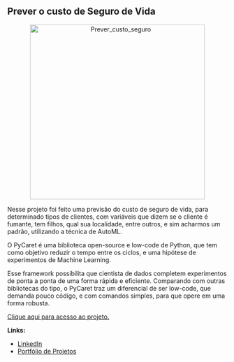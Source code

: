 ## Prever o custo de Seguro de Vida

<p align="center">
  <img src="https://image.freepik.com/vetores-gratis/seguro-medico-seguro-de-vida-parada-cardiaca-parada-cardiaca-elemento-de-design-de-ideia-de-dor-de-cabeca-contrato-de-protecao-a-saude-diagnostico-de-arritmia-ilustracao-vetorial-de-metafora-de-conceito-isolado_335657-1515.jpg" alt="Prever_custo_seguro"height=400px >
</p>

Nesse projeto foi feito uma previsão do custo de seguro de vida, para determinado tipos de clientes, com variáveis que dizem se o cliente é fumante, tem filhos, qual sua localidade, entre outros, e sim acharmos um padrão, utilizando a técnica de AutoML.

O PyCaret é uma biblioteca open-source e low-code de Python, que tem como objetivo reduzir o tempo entre os ciclos, e uma hipótese de experimentos de Machine Learning.

Esse framework possibilita que cientista de dados completem experimentos de ponta a ponta de uma forma rápida e eficiente. Comparando com outras bibliotecas do tipo, o PyCaret traz um diferencial de ser low-code, que demanda pouco código, e com comandos simples, para que opere em uma forma robusta.

[Clique aqui para acesso ao projeto.](https://github.com/villani31/Prever_Custo_Seguro/blob/main/Projeto_Regressao_Pycaret.ipynb)
  
**Links:**
* [LinkedIn](https://www.linkedin.com/in/thiagovillani)
* [Portfólio de Projetos](https://github.com/villani31/Data_Science)

